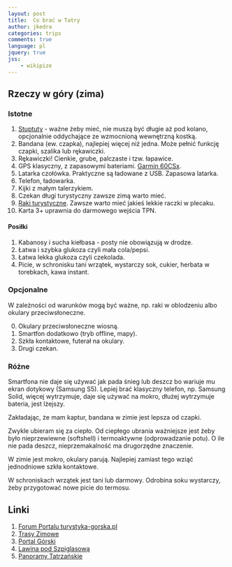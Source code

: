 ```yaml
---
layout: post
title:  Co brać w Tatry
author: jkedra
categories: trips
comments: true
language: pl
jquery: true
jss:
    - wikipize
---
```


## Rzeczy w góry (zima)

### Istotne

1. [Stuptuty](gp:) - ważne żeby mieć, nie muszą być długie aż pod kolano,
    opcjonalnie oddychające ze wzmocnioną wewnętrzną kostką.
2. Bandana (ew. czapka), najlepiej więcej niż jedna.
    Może pełnić funkcję czapki, szalika lub rękawiczki.
3. Rękawiczki! Cienkie, grube, palczaste i tzw. łapawice.
4. GPS klasyczny, z zapasowymi bateriami. [Garmin 60CSx](gp:).
5. Latarka czołówka. Praktyczne są ładowane z USB.
   Zapasowa latarka. 
6. Telefon, ładowarka.
7. Kijki z małym talerzykiem.
8. Czekan długi turystyczny zawsze zimą warto mieć.
8. [Raki turystyczne](gp:). Zawsze warto mieć jakieś lekkie raczki w plecaku.
9. Karta 3+ uprawnia do darmowego wejścia TPN.

#### Posiłki


1. Kabanosy i sucha kiełbasa - posty nie obowiązują w drodze.
2. Łatwa i szybka glukoza czyli mała cola/pepsi.
3. Łatwa lekka glukoza czyli czekolada.
4. Picie, w schronisku tani wrzątek, wystarczy sok, cukier, herbata
   w torebkach, kawa instant.

### Opcjonalne

W zależności od warunków mogą być ważne, np. raki w oblodzeniu albo okulary
przeciwsłoneczne.

0. Okulary przeciwsłoneczne wiosną.
1. Smartfon dodatkowo (tryb offline, mapy).
3. Szkła kontaktowe, futerał na okulary.
5. Drugi czekan.


### Różne

Smartfona nie daje się używać jak pada śnieg lub deszcz bo wariuje mu ekran
dotykowy (Samsung S5). Lepiej brać klasyczny telefon, np. Samsung Solid, więcej
wytrzymuje, daje się używać na mokro, dłużej wytrzymuje bateria, jest lżejszy.

Zakładając, że mam kaptur, bandana w zimie jest lepsza od czapki.

Zwykle ubieram się za ciepło. Od ciepłego ubrania ważniejsze jest żeby było
nieprzewiewne (softshell) i termoaktywne (odprowadzanie potu).  O ile nie pada
deszcz, nieprzemakalność ma drugorzędne znaczenie.

W zimie jest mokro, okulary parują. Najlepiej zamiast tego wziąć jednodniowe
szkła kontaktowe.

W schroniskach wrzątek jest tani lub darmowy. Odrobina soku wystarczy, żeby
przygotować nowe picie do termosu.

## Linki

1. [Forum Portalu turystyka-gorska.pl][1]
2. [Trasy Zimowe][2]
3. [Portal Górski][3]
4. [Lawina pod Szpiglasową][4]
5. [Panoramy Tatrzańskie][5]

[1]: http://www.turystyka-gorska.pl/forum/index.php
[2]: http://www.portalgorski.pl/blogi/post/zimowe-trasy-w-tatrach-wysokich-hala-gasienicowa
[3]: http://portalgorski.pl
[4]: http://tatromaniak.pl/aktualnosci/c/rocznica-tragedii-pod-szpiglasowa-przelecza-w-lawinie-zgineli-turysci-i-ratownicy-topr
[5]: http://tatromaniak.pl/panoramy

